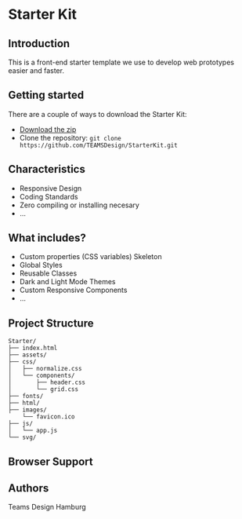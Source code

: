 # Starter Kit

## Introduction
This is a front-end starter template we use to develop web prototypes easier and faster.

## Getting started
There are a couple of ways to download the Starter Kit:

- [Download the zip](https://github.com/TEAMSDesign/StarterKit/archive/refs/heads/main.zip)
- Clone the repository: `git clone https://github.com/TEAMSDesign/StarterKit.git`

## Characteristics
- Responsive Design
- Coding Standards
- Zero compiling or installing necesary
- ...

## What includes?
- Custom properties (CSS variables) Skeleton 
- Global Styles
- Reusable Classes
- Dark and Light Mode Themes
- Custom Responsive Components
- ...

## Project Structure
```
Starter/
├── index.html
├── assets/
├── css/
│   ├── normalize.css
│   └── components/
│       ├── header.css
│       └── grid.css
├── fonts/
├── html/
├── images/
    └── favicon.ico
├── js/
│   └── app.js
└── svg/
```

## Browser Support

## Authors
Teams Design Hamburg